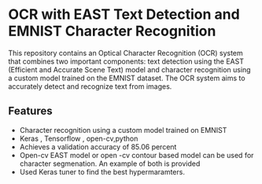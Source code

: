 # OCR with EAST Text Detection and EMNIST Character Recognition

This repository contains an Optical Character Recognition (OCR) system that combines two important components: text detection using the EAST (Efficient and Accurate Scene Text) model and character recognition using a custom model trained on the EMNIST dataset. The OCR system aims to accurately detect and recognize text from images.

## Features

- Character recognition using a custom model trained on EMNIST
- Keras , Tensorflow , open-cv,python
- Achieves a validation accuracy of 85.06 percent
- Open-cv EAST model or open -cv contour based model can be used for character segmenation. An example of both is provided
- Used Keras tuner to find the best hypermaramters.

